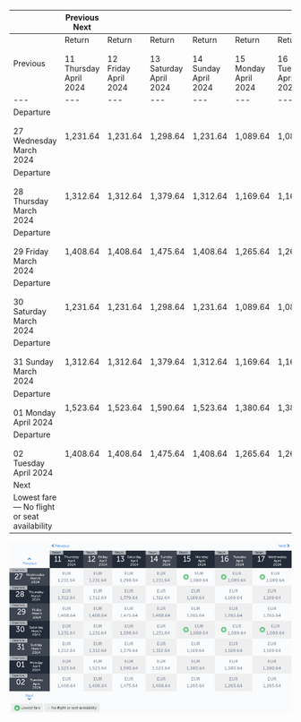 |     | Previous Next |     |     |     |     |     |     |
| --- | --- | --- | --- | --- | --- | --- | --- |
| Previous | Return<br><br>11 Thursday April 2024 | Return<br><br>12 Friday April 2024 | Return<br><br>13 Saturday April 2024 | Return<br><br>14 Sunday April 2024 | Return<br><br>15 Monday April 2024 | Return<br><br>16 Tuesday April 2024 | Return<br><br>17 Wednesday April 2024 |
| --- | --- | --- | --- | --- | --- | --- | --- |
| Departure<br><br>27 Wednesday March 2024 | 1,231.64 | 1,231.64 | 1,298.64 | 1,231.64 | 1,089.64 | 1,089.64 | 1,089.64 |
| Departure<br><br>28 Thursday March 2024 | 1,312.64 | 1,312.64 | 1,379.64 | 1,312.64 | 1,169.64 | 1,169.64 | 1,169.64 |
| Departure<br><br>29 Friday March 2024 | 1,408.64 | 1,408.64 | 1,475.64 | 1,408.64 | 1,265.64 | 1,265.64 | 1,265.64 |
| Departure<br><br>30 Saturday March 2024 | 1,231.64 | 1,231.64 | 1,298.64 | 1,231.64 | 1,089.64 | 1,089.64 | 1,089.64 |
| Departure<br><br>31 Sunday March 2024 | 1,312.64 | 1,312.64 | 1,379.64 | 1,312.64 | 1,169.64 | 1,169.64 | 1,169.64 |
| Departure<br><br>01 Monday April 2024 | 1,523.64 | 1,523.64 | 1,590.64 | 1,523.64 | 1,380.64 | 1,380.64 | 1,380.64 |
| Departure<br><br>02 Tuesday April 2024 | 1,408.64 | 1,408.64 | 1,475.64 | 1,408.64 | 1,265.64 | 1,265.64 | 1,265.64 |
| Next |
| Lowest fare — No flight or seat availability |     |     |     |     |     |     |     |

![](turkish-airlines.png)